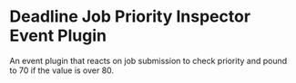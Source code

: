 Deadline Job Priority Inspector Event Plugin
===

An event plugin that reacts on job submission to check priority and pound to 70 if the value is over 80.
